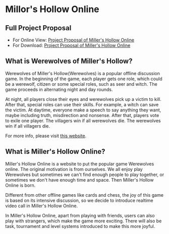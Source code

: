 # Millor's Hollow Online

## Full Project Proposal

- For Online View: [Project Proposal of Miller's Hollow Online](https://github.com/TeamWerewolf/project-proposal/blob/master/project_proposal.pdf)
- For Download: [Project Proposal of Miller's Hollow Online](https://github.com/TeamWerewolf/project-proposal/raw/master/project_proposal.pdf)

## What is Werewolves of Miller's Hollow?
Werewolves of Miller's Hollow(Werewolves) is a popular offline discussion game. In the beginning of the game, each player gets one role, which could be a werewolf, citizen or some special roles, such as seer and witch. The game proceeds in alternating night and day rounds.

At night, all players close their eyes and werewolves pick up a victim to kill. After that, special roles can use their skills. For example, a witch can save the victim. At daytime, everyone make a speech to say anything they want, maybe including truth, misdirection and nonsense. After that, players vote to exile one player. The villagers win if all werewolves die. The werewolves win if all villagers die.

For more info, please visit [this website](http://www.playful-pedagogy.org/the-werewolves-of-millers-hollow.html).

## What is Miller's Hollow Online?
Miller's Hollow Online is a website to put the popular game Werewolves online. The original motivation is from ourselves. We all enjoy play Werewolves but sometimes we can't find enough people to play together, or sometimes we don't have enough time and space. Then Miller's Hollow Online is born.

Different from other offline games like cards and chess, the joy of this game is based on its intensive discussion, so we decide to introduce realtime video call in Miller's Hollow Online.

In Miller's Hollow Online, apart from playing with friends, users can also play with strangers, which make the game more exciting. There will also be task, tournament and level systems introduced to make this more joyful.
